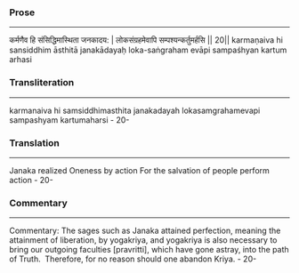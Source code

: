 ### Prose 
 --- 
कर्मणैव हि संसिद्धिमास्थिता जनकादय: |
लोकसंग्रहमेवापि सम्पश्यन्कर्तुमर्हसि || 20||
karmaṇaiva hi sansiddhim āsthitā janakādayaḥ
loka-saṅgraham evāpi sampaśhyan kartum arhasi

### Transliteration 
 --- 
karmanaiva hi samsiddhimasthita janakadayah lokasamgrahamevapi sampashyam kartumaharsi - 20-

### Translation 
 --- 
Janaka realized Oneness by action For the salvation of people perform action - 20-

### Commentary 
 --- 
Commentary: The sages such as Janaka attained perfection, meaning the attainment of liberation, by yogakriya, and yogakriya is also necessary to bring our outgoing faculties [pravritti], which have gone astray, into the path of Truth.  Therefore, for no reason should one abandon Kriya. - 20-